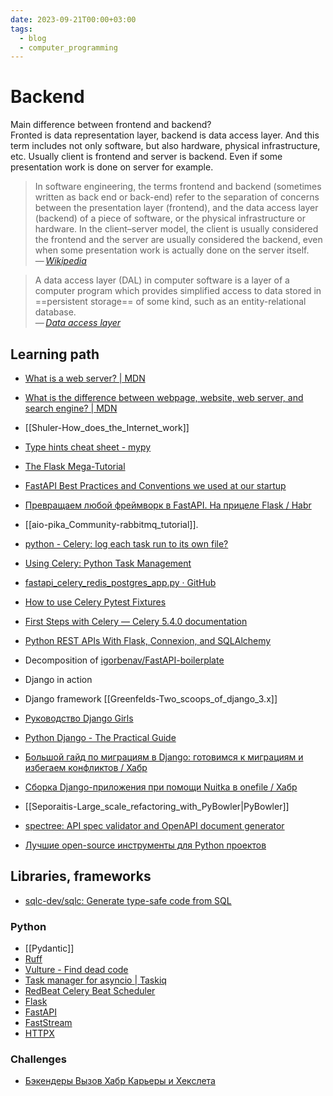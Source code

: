 ```yaml
---
date: 2023-09-21T00:00+03:00
tags:
  - blog
  - computer_programming
---
```


# Backend

Main difference between frontend and backend?
<br class="f">
Fronted is data representation layer, backend is data access layer. And
this term includes not only software, but also hardware, physical
infrastructure, etc. Usually client is frontend and server is backend. Even
if some presentation work is done on server for example.
> In software engineering, the terms frontend and backend (sometimes
> written as back end or back-end) refer to the separation of concerns
> between the presentation layer (frontend), and the data access layer
> (backend) of a piece of software, or the physical infrastructure or
> hardware. In the client–server model, the client is usually considered
> the frontend and the server are usually considered the backend, even when
> some presentation work is actually done on the server itself.\
> — <cite>[Wikipedia](https://en.wikipedia.org/wiki/Frontend_and_backend)</cite>

> A data access layer (DAL) in computer software is a layer of a computer
> program which provides simplified access to data stored in
> ==persistent storage== of some kind, such as an entity-relational database.\
> — <cite>[Data access layer](https://en.wikipedia.org/wiki/Data_access_layer)</cite>

## Learning path

- [What is a web server? | MDN](https://developer.mozilla.org/en-US/docs/Learn/Common_questions/Web_mechanics/What_is_a_web_server)
- [What is the difference between webpage, website, web server, and search engine? | MDN](https://developer.mozilla.org/en-US/docs/Learn/Common_questions/Web_mechanics/Pages_sites_servers_and_search_engines)
- [[Shuler-How_does_the_Internet_work]]
- [Type hints cheat sheet - mypy](https://mypy.readthedocs.io/en/stable/cheat_sheet_py3.html)
- [The Flask Mega-Tutorial](https://blog.miguelgrinberg.com/post/the-flask-mega-tutorial-part-i-hello-world)
- [FastAPI Best Practices and Conventions we used at our startup](https://github.com/zhanymkanov/fastapi-best-practices)
- [Превращаем любой фреймворк в FastAPI. На прицеле Flask / Habr](https://habr.com/en/articles/748618/)
- [[aio-pika_Community-rabbitmq_tutorial]].
- [python - Celery: log each task run to its own file?](https://stackoverflow.com/questions/25281612/celery-log-each-task-run-to-its-own-file)
- [Using Celery: Python Task Management](https://www.toptal.com/python/orchestrating-celery-python-background-jobs)
- [fastapi_celery_redis_postgres_app.py · GitHub](https://gist.github.com/JacobFV/c9c068f66d371175e5334d1635deaea0)
- [How to use Celery Pytest Fixtures](https://medium.com/@scythargon/how-to-use-celery-pytest-fixtures-for-celery-intergration-testing-6d61c91775d9)
- [First Steps with Celery — Celery 5.4.0 documentation](https://docs.celeryq.dev/en/stable/getting-started/first-steps-with-celery.html)
- [Python REST APIs With Flask, Connexion, and SQLAlchemy](https://realpython.com/flask-connexion-rest-api/)
- Decomposition of [igorbenav/FastAPI-boilerplate](https://github.com/igorbenav/FastAPI-boilerplate)
- Django in action
- Django framework [[Greenfelds-Two_scoops_of_django_3.x]]
- [Руководство Django Girls](https://tutorial.djangogirls.org/ru/)
- [Python Django - The Practical Guide](https://www.udemy.com/course/python-django-the-practical-guide/)
- [Большой гайд по миграциям в Django: готовимся к миграциям и избегаем конфликтов / Хабр](https://habr.com/ru/companies/idaproject/articles/861386/)
- [Сборка Django-приложения при помощи Nuitka в onefile / Хабр](https://habr.com/ru/companies/astralinux/articles/872510/)

- [[Seporaitis-Large_scale_refactoring_with_PyBowler|PyBowler]]
- [spectree: API spec validator and OpenAPI document generator](https://github.com/0b01001001/spectree#flask)
- [Лучшие open-source инструменты для Python проектов](https://habr.com/en/articles/708916/)

## Libraries, frameworks

- [sqlc-dev/sqlc: Generate type-safe code from SQL](https://github.com/sqlc-dev/sqlc)

### Python

- [[Pydantic]]
- [Ruff](https://blog.jerrycodes.com/ruff-the-python-linter/)
- [Vulture - Find dead code](https://pypi.org/project/vulture/)
- [Task manager for asyncio | Taskiq](https://taskiq-python.github.io/)
- [RedBeat Celery Beat Scheduler](https://github.com/sibson/redbeat)
- [Flask](https://flask.palletsprojects.com/en/stable/)
- [FastAPI](https://fastapi.tiangolo.com/learn/)
- [FastStream](https://faststream.airt.ai/latest/faststream)
- [HTTPX](https://www.python-httpx.org/quickstart/)

### Challenges

- [Бэкендеры Вызов Хабр Карьеры и Хекслета](https://drive.google.com/drive/folders/1iW5Fgax0A1DTjt6URUhKYBoZ1A-AAZpZ)
